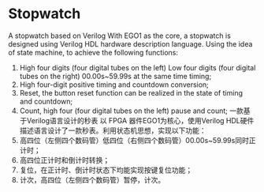# Stopwatch
A stopwatch based on Verilog
With EGO1 as the core, a stopwatch is designed using Verilog HDL hardware description language. Using the idea of state machine, to achieve the following functions: 
1. High four digits (four digital tubes on the left) Low four digits (four digital tubes on the right) 00.00s~59.99s at the same time timing;
2. High four-digit positive timing and countdown conversion;
3. Reset, the button reset function can be realized in the state of timing and countdown;
4. Count, high four (four digital tubes on the left) pause and count;
一款基于Verilog语言设计的秒表
以 FPGA 器件EGO1为核心，使用Verilog HDL硬件描述语言设计了一款秒表。利用状态机思想，实现以下功能：
1. 高四位（左侧四个数码管）低四位（右侧四个数码管）00.00s~59.99s同时正计时；
2. 高四位正计时和倒计时转换；
3. 复位，在正计时、倒计时状态下均能实现按键复位功能；
4. 计次，高四位（左侧四个数码管）暂停，计次。
